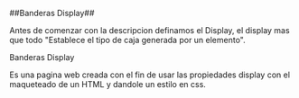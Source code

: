 
##Banderas Display##

Antes de comenzar con la descripcion 
definamos el Display, el display mas que todo 
"Establece el tipo de caja generada por un elemento". 

Banderas Display 

Es una pagina web creada con el fin de usar las 
propiedades display con el maqueteado de un HTML y 
dandole un estilo en css.